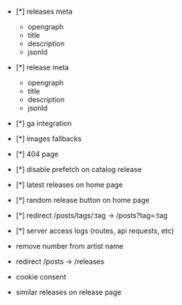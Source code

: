 - [*] releases meta
  - opengraph
  - title
  - description
  - jsonld

- [*] release meta
  - opengraph
  - title
  - description
  - jsonld

- [*] ga integration

- [*] images fallbacks
- [*] 404 page
- [*] disable prefetch on catalog release
- [*] latest releases on home page
- [*] random release button on home page
- [*] redirect /posts/tags/:tag -> /posts?tag=:tag
- [*] server access logs (routes, api requests, etc)

- remove number from artist name

- redirect /posts -> /releases
- cookie consent

- similar releases on release page
